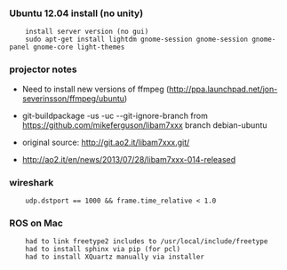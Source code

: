 ### Ubuntu 12.04 install (no unity)

        install server version (no gui)
        sudo apt-get install lightdm gnome-session gnome-session gnome-panel gnome-core light-themes

### projector notes

 * Need to install new versions of ffmpeg (http://ppa.launchpad.net/jon-severinsson/ffmpeg/ubuntu)
 * git-buildpackage -us -uc --git-ignore-branch from https://github.com/mikeferguson/libam7xxx branch debian-ubuntu

 * original source: http://git.ao2.it/libam7xxx.git/
 * http://ao2.it/en/news/2013/07/28/libam7xxx-014-released

### wireshark

        udp.dstport == 1000 && frame.time_relative < 1.0
        
### ROS on Mac

        had to link freetype2 includes to /usr/local/include/freetype
        had to install sphinx via pip (for pcl)
        had to install XQuartz manually via installer
